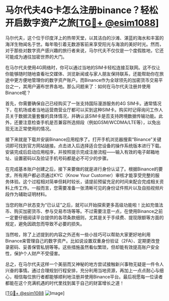 # 马尔代夫4G卡怎么注册binance？轻松开启数字资产之旅[[TG💪+ @esim1088](https://t.me/s/esim1088)]

马尔代夫，这个位于印度洋上的热带天堂，以其洁白的沙滩、湛蓝的海水和丰富的海洋生物闻名于世。每年吸引着无数游客前来享受阳光与海浪的美好时光。然而，对于那些对数字资产感兴趣的旅行者来说，马尔代夫不仅仅是一个度假胜地，它还可能成为通往加密世界的大门。

在马尔代夫使用4G网络时，你可以通过当地的SIM卡轻松连接互联网。这不仅让你能够随时随地查看社交媒体、浏览新闻或与家人朋友保持联系，还能帮助你在旅途中更方便地管理你的数字资产账户。而Binance作为全球领先的加密货币交易平台之一，其用户遍布世界各地。那么问题来了：如何在马尔代夫注册并使用Binance呢？

首先，你需要确保自己已经购买了一张支持国际漫游服务的4G SIM卡。通常情况下，在机场或者当地运营商营业厅都可以买到这种SIM卡。购买时记得询问工作人员关于数据流量套餐的具体情况，并确认该SIM卡是否支持跨境数据传输功能。此外，还要注意检查手机是否兼容所选频段（例如GSM/WCDMA/LTE等），以免出现无法正常使用的情况。

接下来就是下载并安装Binance应用程序了。打开手机浏览器搜索“Binance”关键词即可找到官方网站链接。点击进入后选择适合您设备的操作系统版本进行下载。安装完成后启动应用程序，并按照提示完成注册流程——输入有效的电子邮箱地址、设置密码以及验证手机号码都是必不可少的步骤。

在完成基本账户创建之后，接下来要做的就是进行身份认证了。根据Binance的要求，所有用户都必须通过KYC（Know Your Customer）审核才能享受完整的服务体验。这个过程相对简单但耗时较长，请提前预留充足的时间来配合完成相关资料上传工作。一般而言，您需要准备一张清晰可见的身份证件照片以及自拍视频片段作为辅助证明材料。

当您的账户状态变为“已认证”之后，就可以开始探索更多高级功能啦！比如充值法币、购买加密货币、参与交易市场等等。不过需要注意一点，在使用Binance之前一定要仔细阅读平台提供的各项条款细则，尤其是关于手续费、提现限额等方面的规定，避免因疏忽而导致不必要的损失。

当然啦，除了上述提到的内容之外还有一些小技巧可以帮助大家更好地利用Binance来管理自己的数字资产。比如说设置双重身份验证（2FA）、定期更改登录密码、妥善保管私钥等等。这些措施虽然看似繁琐，但却能有效提高账户安全性，保护个人财产不受侵害。

总之，在马尔代夫这样一个美丽而又神秘的地方尝试接触新兴事物无疑是一件令人兴奋的事情。通过合理规划行程安排，充分利用当地资源，再加上一点点耐心与细心，相信每位旅行者都能够顺利地注册并使用Binance平台。最后祝愿每一位读者都能在这个充满机遇的时代里找到属于自己的财富增长之道！

[[TG💪+ @esim1088](https://t.me/s/esim1088) ![Image](https://i.postimg.cc/4NQfJmqS/Snipaste-2025-05-13-00-14-12.png)]